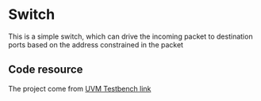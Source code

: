 # Switch
This is a simple switch, which can drive the incoming packet to destination ports based on the address constrained in the packet

## Code resource
The project come from [UVM Testbench link](http://www.testbench.in/UL_00_INDEX.html)